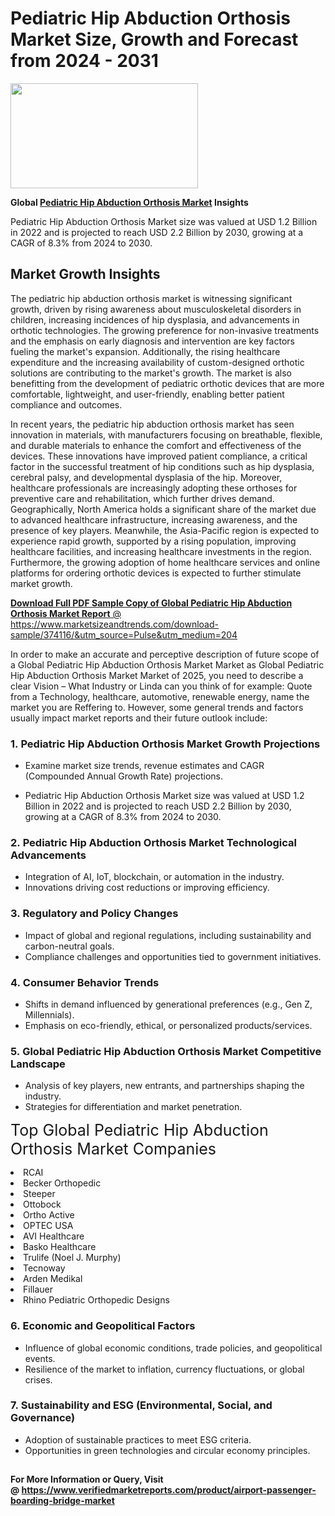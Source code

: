 <H1>Pediatric Hip Abduction Orthosis Market Size, Growth and Forecast from 2024 - 2031</H1><img class="aligncenter size-medium wp-image-584254" src="https://thirdeyenews.in/wp-content/uploads/2024/09/Global-Market-Research-300x168.jpeg" alt="" width="300" height="168" /><p><strong>Global&nbsp;<a href="https://www.marketsizeandtrends.com/download-sample/374116/&amp;utm_source=Pulse&amp;utm_medium=204">Pediatric Hip Abduction Orthosis Market</a> Insights</strong></p><p>Pediatric Hip Abduction Orthosis Market size was valued at USD 1.2 Billion in 2022 and is projected to reach USD 2.2 Billion by 2030, growing at a CAGR of 8.3% from 2024 to 2030.</p><p><h2>Market Growth Insights</h2> <p>The pediatric hip abduction orthosis market is witnessing significant growth, driven by rising awareness about musculoskeletal disorders in children, increasing incidences of hip dysplasia, and advancements in orthotic technologies. The growing preference for non-invasive treatments and the emphasis on early diagnosis and intervention are key factors fueling the market's expansion. Additionally, the rising healthcare expenditure and the increasing availability of custom-designed orthotic solutions are contributing to the market's growth. The market is also benefitting from the development of pediatric orthotic devices that are more comfortable, lightweight, and user-friendly, enabling better patient compliance and outcomes.</p> <p><a href="#"></a></p> <p>In recent years, the pediatric hip abduction orthosis market has seen innovation in materials, with manufacturers focusing on breathable, flexible, and durable materials to enhance the comfort and effectiveness of the devices. These innovations have improved patient compliance, a critical factor in the successful treatment of hip conditions such as hip dysplasia, cerebral palsy, and developmental dysplasia of the hip. Moreover, healthcare professionals are increasingly adopting these orthoses for preventive care and rehabilitation, which further drives demand. Geographically, North America holds a significant share of the market due to advanced healthcare infrastructure, increasing awareness, and the presence of key players. Meanwhile, the Asia-Pacific region is expected to experience rapid growth, supported by a rising population, improving healthcare facilities, and increasing healthcare investments in the region. Furthermore, the growing adoption of home healthcare services and online platforms for ordering orthotic devices is expected to further stimulate market growth.</p> <p><a href="#"></p><p><span class=""><strong>Download Full PDF Sample Copy of Global Pediatric Hip Abduction Orthosis Market Report</strong> @ <a href="https://www.marketsizeandtrends.com/download-sample/374116/&amp;utm_source=Pulse&amp;utm_medium=204" target="_blank">https://www.marketsizeandtrends.com/download-sample/374116/&amp;utm_source=Pulse&amp;utm_medium=204</a></span></p><p>In order to make an accurate and perceptive description of future scope of a Global&nbsp;Pediatric Hip Abduction Orthosis Market Market as Global&nbsp;Pediatric Hip Abduction Orthosis Market Market of 2025, you need to describe a clear Vision &ndash; What Industry or Linda can you think of for example: Quote from a Technology, healthcare, automotive, renewable energy, name the market you are Reffering to. However, some general trends and factors usually impact market reports and their future outlook include:</p><h3>1.&nbsp;<strong>Pediatric Hip Abduction Orthosis Market Growth Projections</strong></h3><ul><li>Examine market size trends, revenue estimates and CAGR (Compounded Annual Growth Rate) projections.</li><li><p>Pediatric Hip Abduction Orthosis Market size was valued at USD 1.2 Billion in 2022 and is projected to reach USD 2.2 Billion by 2030, growing at a CAGR of 8.3% from 2024 to 2030.</p></li></ul><h3>2.&nbsp;<strong>Pediatric Hip Abduction Orthosis Market Technological Advancements</strong></h3><ul><li>Integration of AI, IoT, blockchain, or automation in the industry.</li><li>Innovations driving cost reductions or improving efficiency.</li></ul><h3>3.&nbsp;<strong>Regulatory and Policy Changes</strong></h3><ul><li>Impact of global and regional regulations, including sustainability and carbon-neutral goals.</li><li>Compliance challenges and opportunities tied to government initiatives.</li></ul><h3>4.&nbsp;<strong>Consumer Behavior Trends</strong></h3><ul><li>Shifts in demand influenced by generational preferences (e.g., Gen Z, Millennials).</li><li>Emphasis on eco-friendly, ethical, or personalized products/services.</li></ul><h3>5.&nbsp;<strong>Global Pediatric Hip Abduction Orthosis Market Competitive Landscape</strong></h3><ul><li>Analysis of key players, new entrants, and partnerships shaping the industry.</li><li>Strategies for differentiation and market penetration.</li></ul><p data-pm-slice="1 1 []"><span style="color: inherit; font-family: inherit; font-size: 25px;">Top Global Pediatric Hip Abduction Orthosis Market Companies</span></p><div class="" data-test-id=""><p><li>RCAI</li><li> Becker Orthopedic</li><li> Steeper</li><li> Ottobock</li><li> Ortho Active</li><li> OPTEC USA</li><li> AVI Healthcare</li><li> Basko Healthcare</li><li> Trulife (Noel J. Murphy)</li><li> Tecnoway</li><li> Arden Medikal</li><li> Fillauer</li><li> Rhino Pediatric Orthopedic Designs</li></p></div><h3>6.&nbsp;<strong>Economic and Geopolitical Factors</strong></h3><ul><li>Influence of global economic conditions, trade policies, and geopolitical events.</li><li>Resilience of the market to inflation, currency fluctuations, or global crises.</li></ul><h3>7.&nbsp;<strong>Sustainability and ESG (Environmental, Social, and Governance)</strong></h3><ul><li>Adoption of sustainable practices to meet ESG criteria.</li><li>Opportunities in green technologies and circular economy principles.</li></ul><h2><strong style="font-size: 14px;">For More Information or Query, Visit @&nbsp;</strong><a style="background-color: #ffffff; font-size: 14px;" href="https://www.marketsizeandtrends.com/report/pediatric-hip-abduction-orthosis-market/" target="_blank">https://www.verifiedmarketreports.com/product/airport-passenger-boarding-bridge-market</a></h2>
